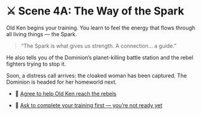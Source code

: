 
# ⚔️ Scene 4A: The Way of the Spark

Old Ken begins your training. You learn to feel the energy that flows through all living things — the Spark.

> “The Spark is what gives us strength. A connection… a guide.”

He also tells you of the Dominion’s planet-killing battle station and the rebel fighters trying to stop it.

Soon, a distress call arrives: the cloaked woman has been captured. The Dominion is headed for her homeworld next.

- 🚀 [Agree to help Old Ken reach the rebels](./scene5A.md)

- 🧭 [Ask to complete your training first — you’re not ready yet](./scene5B.md)
